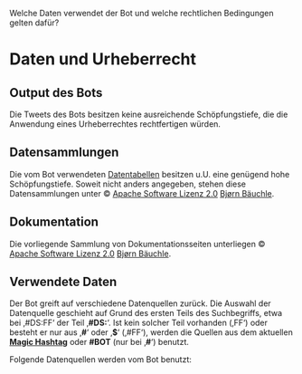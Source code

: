 <p id="meta">
<title>DS-100: Verwendete Daten und Lizenzen</title>
<desc>Welche Daten verwendet der Bot und welche rechtlichen Bedingungen gelten dafür?</desc>
</p>

Daten und Urheberrecht
======================

Output des Bots
---------------

Die Tweets des Bots besitzen keine ausreichende Schöpfungstiefe, die
die Anwendung eines Urheberrechtes rechtfertigen würden.

Datensammlungen
---------------

Die vom Bot verwendeten [Datentabellen](/dumps/) besitzen u.U. eine
genügend hohe Schöpfungstiefe. Soweit nicht anders angegeben, stehen
diese Datensammlungen unter © [Apache Software Lizenz
2.0](http://www.apache.org/licenses/LICENSE-2.0) [Bjørn
Bäuchle](https://twitter.com/baeuchle).

Dokumentation
-------------

Die vorliegende Sammlung von Dokumentationsseiten unterliegen © [Apache
Software Lizenz 2.0](http://www.apache.org/licenses/LICENSE-2.0) [Bjørn
Bäuchle](https://twitter.com/baeuchle).

Verwendete Daten
----------------

Der Bot greift auf verschiedene Datenquellen zurück. Die Auswahl der
Datenquelle geschieht auf Grund des ersten Teils des Suchbegriffs, etwa
bei ‚\#DS:FF‘ der Teil ‚__\#DS:__‘. Ist kein solcher Teil vorhanden
(‚FF‘) oder besteht er nur aus ‚__\#__‘ oder ‚__\$__‘ (‚\#FF‘), werden
die Quellen aus dem aktuellen __[Magic Hashtag](finde-listen.html)__
oder __\#BOT__ (nur bei ‚__\#__‘) benutzt.

Folgende Datenquellen werden vom Bot benutzt:
